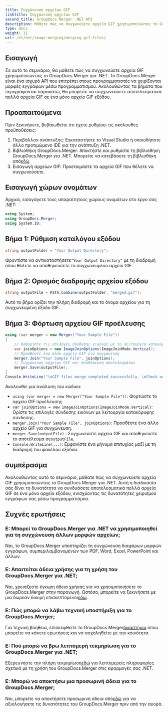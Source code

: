 ```yaml
---
title: Συγχώνευση αρχείων GIF
linktitle: Συγχώνευση αρχείων GIF
second_title: GroupDocs.Merger .NET API
description: Μάθετε πώς να συγχωνεύετε αρχεία GIF χρησιμοποιώντας το GroupDocs.Merger για .NET. Συνδυάστε πολλαπλά GIF μέσω προγραμματισμού με οδηγίες βήμα προς βήμα.
type: docs
weight: 11
url: /el/net/image-merging/merging-gif-files/
---
```

## Εισαγωγή
Σε αυτό το σεμινάριο, θα μάθετε πώς να συγχωνεύετε αρχεία GIF χρησιμοποιώντας το GroupDocs.Merger για .NET. Το GroupDocs.Merger είναι ένα ισχυρό API που επιτρέπει στους προγραμματιστές να χειρίζονται μορφές εγγράφων μέσω προγραμματισμού. Ακολουθώντας τα βήματα που περιγράφονται παρακάτω, θα μπορείτε να συγχωνεύσετε αποτελεσματικά πολλά αρχεία GIF σε ένα μόνο αρχείο GIF εξόδου.
## Προαπαιτούμενα
Πριν ξεκινήσετε, βεβαιωθείτε ότι έχετε ρυθμίσει τις ακόλουθες προϋποθέσεις:
1. Περιβάλλον ανάπτυξης: Εγκαταστήστε το Visual Studio ή οποιοδήποτε άλλο προτιμώμενο IDE για την ανάπτυξη .NET.
2.  Βιβλιοθήκη GroupDocs.Merger: Αποκτήστε και ρυθμίστε τη βιβλιοθήκη GroupDocs.Merger για .NET. Μπορείτε να κατεβάσετε τη βιβλιοθήκη από[εδώ](https://releases.groupdocs.com/merger/net/).
3. Εισαγωγή αρχείων GIF: Προετοιμάστε τα αρχεία GIF που θέλετε να συγχωνεύσετε.

## Εισαγωγή χώρων ονομάτων
Αρχικά, εισαγάγετε τους απαραίτητους χώρους ονομάτων στο έργο σας .NET:
```csharp
using System; 
using GroupDocs.Merger;
using System.IO;
```
## Βήμα 1: Ρύθμιση καταλόγου εξόδου
```csharp
string outputFolder = "Your Output Directory";
```
 Φροντίστε να αντικαταστήσετε`"Your Output Directory"` με τη διαδρομή όπου θέλετε να αποθηκεύσετε το συγχωνευμένο αρχείο GIF.
## Βήμα 2: Ορισμός διαδρομής αρχείου εξόδου
```csharp
string outputFile = Path.Combine(outputFolder, "merged.gif");
```
Αυτό το βήμα ορίζει την πλήρη διαδρομή και το όνομα αρχείου για τη συγχωνευμένη έξοδο GIF.
## Βήμα 3: Φόρτωση αρχείου GIF προέλευσης
```csharp
using (var merger = new Merger("Your Sample File"))
{
    // Καθορίστε τις επιλογές σύνδεσης εικόνας με τη λειτουργία κατακόρυφης σύνδεσης
    var joinOptions = new ImageJoinOptions(ImageJoinMode.Vertical);
    // Προσθέστε ένα άλλο αρχείο GIF για συγχώνευση
    merger.Join("Your Sample File", joinOptions);
    // Συγχώνευση αρχείων GIF και αποθήκευση αποτελεσμάτων
    merger.Save(outputFile);
}
Console.WriteLine("\nGIF files merge completed successfully. \nCheck output in {0}", outputFolder);
```
Ακολουθεί μια ανάλυση του κώδικα:
- `using (var merger = new Merger("Your Sample File"))`: Φορτώστε το αρχείο GIF προέλευσης.
- `var joinOptions = new ImageJoinOptions(ImageJoinMode.Vertical)`: Ορίστε τις επιλογές σύνδεσης εικόνων με λειτουργία κατακόρυφης σύνδεσης.
- `merger.Join("Your Sample File", joinOptions)`: Προσθέστε ένα άλλο αρχείο GIF για συγχώνευση.
- `merger.Save(outputFile)` : Συγχωνεύστε αρχεία GIF και αποθηκεύστε το αποτέλεσμα σε`outputFile`.
- `Console.WriteLine(...)`: Εμφανίστε ένα μήνυμα επιτυχίας μαζί με τη διαδρομή του φακέλου εξόδου.

## συμπέρασμα
Ακολουθώντας αυτό το σεμινάριο, μάθατε πώς να συγχωνεύετε αρχεία GIF χρησιμοποιώντας το GroupDocs.Merger για .NET. Αυτή η διαδικασία σάς δίνει τη δυνατότητα να συνδυάσετε αποτελεσματικά πολλά αρχεία GIF σε ένα μόνο αρχείο εξόδου, ενισχύοντας τις δυνατότητες χειρισμού εγγράφων σας μέσω προγραμματισμού.

## Συχνές ερωτήσεις
### Ε: Μπορεί το GroupDocs.Merger για .NET να χρησιμοποιηθεί για τη συγχώνευση άλλων μορφών αρχείων;
Ναι, το GroupDocs.Merger υποστηρίζει τη συγχώνευση διαφόρων μορφών εγγράφων, συμπεριλαμβανομένων των PDF, Word, Excel, PowerPoint και άλλων.
### Ε: Απαιτείται άδεια χρήσης για τη χρήση του GroupDocs.Merger για .NET;
 Ναι, χρειάζεστε έγκυρη άδεια χρήσης για να χρησιμοποιήσετε το GroupDocs.Merger στην παραγωγή. Ωστόσο, μπορείτε να ξεκινήσετε με μια δωρεάν δοκιμή επισκεπτόμενοι[εδώ](https://releases.groupdocs.com/).
### Ε: Πώς μπορώ να λάβω τεχνική υποστήριξη για το GroupDocs.Merger;
 Για τεχνική βοήθεια, επισκεφθείτε το GroupDocs.Merger[δικαστήριο](https://forum.groupdocs.com/c/merger/32) όπου μπορείτε να κάνετε ερωτήσεις και να ασχοληθείτε με την κοινότητα.
### Ε: Πού μπορώ να βρω λεπτομερή τεκμηρίωση για το GroupDocs.Merger για .NET;
 Εξερευνήστε την πλήρη τεκμηρίωση[εδώ](https://reference.groupdocs.com/merger/net/) για λεπτομερείς πληροφορίες σχετικά με τη χρήση του GroupDocs.Merger στις εφαρμογές σας .NET.
### Ε: Μπορώ να αποκτήσω μια προσωρινή άδεια για το GroupDocs.Merger;
 Ναι, μπορείτε να αποκτήσετε προσωρινή άδεια από[εδώ](https://purchase.groupdocs.com/temporary-license/) για να αξιολογήσετε τις δυνατότητες του GroupDocs.Merger πριν από την αγορά.